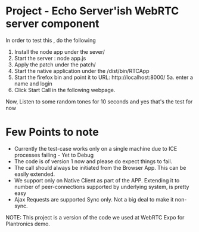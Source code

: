 Project - Echo Server'ish WebRTC server component
================================================
In order to test this , do the following

1. Install the node app under the sever/
2. Start the server : node app.js
3. Apply the patch under the patch/
4. Start the native application under the <obj-dir>/dist/bin/RTCApp
5. Start the firefox bin and point it to
       URL: http://localhost:8000/
   5a. enter a name and login
6. Click Start Call in the following webpage.

Now,
Listen to some random tones for 10 seconds and yes that's the test for now

 Few Points to note
===================
* Currently the test-case works only on a single machine due to 
  ICE processes failing - Yet to Debug
* The code is of version 1 now and please do expect things to fail. 
* The call should always be initiated from the Browser App. This can
  be easily extended.
* We support only on Native Client as part of the APP. Extending it to
  number of peer-connections supported by underlying system, is pretty easy
* Ajax Requests are supported Sync only. Not a big deal to make it non-sync.
  

NOTE: This project is a version of the code we used at WebRTC Expo for
Plantronics demo.
